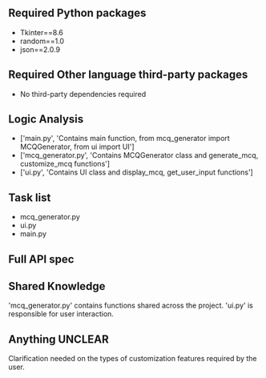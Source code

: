 ## Required Python packages

- Tkinter==8.6
- random==1.0
- json==2.0.9

## Required Other language third-party packages

- No third-party dependencies required

## Logic Analysis

- ['main.py', 'Contains main function, from mcq_generator import MCQGenerator, from ui import UI']
- ['mcq_generator.py', 'Contains MCQGenerator class and generate_mcq, customize_mcq functions']
- ['ui.py', 'Contains UI class and display_mcq, get_user_input functions']

## Task list

- mcq_generator.py
- ui.py
- main.py

## Full API spec



## Shared Knowledge

'mcq_generator.py' contains functions shared across the project. 'ui.py' is responsible for user interaction.

## Anything UNCLEAR

Clarification needed on the types of customization features required by the user.

